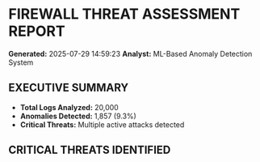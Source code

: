 # FIREWALL THREAT ASSESSMENT REPORT

**Generated:** 2025-07-29 14:59:23
**Analyst:** ML-Based Anomaly Detection System

## EXECUTIVE SUMMARY

- **Total Logs Analyzed:** 20,000
- **Anomalies Detected:** 1,857 (9.3%)
- **Critical Threats:** Multiple active attacks detected

## CRITICAL THREATS IDENTIFIED

